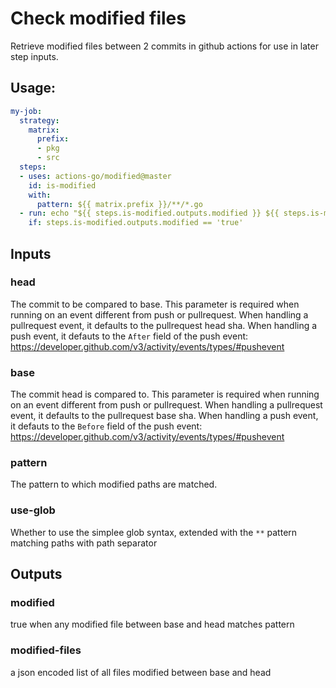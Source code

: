# Check modified files

Retrieve modified files between 2 commits in github actions for use in later step inputs. 

## Usage:

```yaml
my-job:
  strategy:
    matrix:
      prefix:
      - pkg
      - src
  steps:
  - uses: actions-go/modified@master
    id: is-modified
    with:
      pattern: ${{ matrix.prefix }}/**/*.go
  - run: echo "${{ steps.is-modified.outputs.modified }} ${{ steps.is-modified.outputs.modified-files }}"
    if: steps.is-modified.outputs.modified == 'true'
```

## Inputs

### head

The commit to be compared to base.
This parameter is required when running on an event different from push or pullrequest.
When handling a pullrequest event, it defaults to the pullrequest head sha.
When handling a push event, it defauts to the `After` field of the push event:
  https://developer.github.com/v3/activity/events/types/#pushevent

### base

The commit head is compared to.
This parameter is required when running on an event different from push or pullrequest.
When handling a pullrequest event, it defaults to the pullrequest base sha.
When handling a push event, it defauts to the `Before` field of the push event:
  https://developer.github.com/v3/activity/events/types/#pushevent

### pattern

The pattern to which modified paths are matched.

### use-glob

Whether to use the simplee glob syntax, extended with the `**` pattern matching paths with path separator

## Outputs

### modified

true when any modified file between base and head matches pattern

### modified-files

a json encoded list of all files modified between base and head
